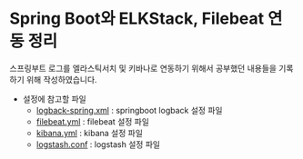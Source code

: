 # Spring Boot와 ELKStack, Filebeat 연동 정리
스프링부트 로그를 엘라스틱서치 및 키바나로 연동하기 위해서 공부했던 내용들을 기록하기 위해 작성하였습니다.

* 설정에 참고할 파일
  * [logback-spring.xml](https://github.com/xmflr95/springboot-elkstack/blob/main/src/main/resources/logback-spring.xml) : springboot logback 설정 파일
  * [filebeat.yml](https://github.com/xmflr95/springboot-elkstack/blob/main/elk_yml/filebeat.yml) : filebeat 설정 파일
  * [kibana.yml](https://github.com/xmflr95/springboot-elkstack/blob/main/elk_yml/kibana.yml) : kibana 설정 파일
  * [logstash.conf](https://github.com/xmflr95/springboot-elkstack/blob/main/elk_yml/logstash.conf) : logstash 설정 파일
 
 
